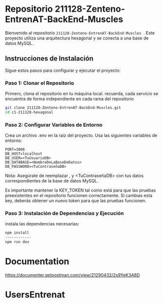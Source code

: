 # Repositorio 211128-Zenteno-EntrenAT-BackEnd-Muscles

Bienvenido al repositorio `211128-Zenteno-EntrenAT-BackEnd-Muscles
`. Este proyecto utiliza una arquitectura hexagonal y se conecta a una base de datos MySQL.

## Instrucciones de Instalación

Sigue estos pasos para configurar y ejecutar el proyecto:

### **Paso 1:** Clonar el Repositorio

Primero, clona el repositorio en tu máquina local.
recuerda, cada servicio se encuentra de forma independiente en cada rama del repositorio

```bash
git clone 211128-Zenteno-EntrenAT-BackEnd-Muscles.git
cd c1-211128-hexagonal
``````

### **Paso 2:** Configurar Variables de Entorno

Crea un archivo .env en la raíz del proyecto. Usa las siguientes variables de entorno:

```env
PORT=3006
DB_HOST=localhost
DB_USER=<TuUsuarioDB>
DB_DATABASE=<NombreDeLaBaseDeDatos>
DB_PASSWORD=<TuContraseñaDB>

```
Nota: Asegúrate de reemplazar <TuUsuarioDB>, <NombreDeLaBaseDeDatos> y <TuContraseñaDB> con tus datos correspondientes de la base de datos MySQL.

Es importante mantener la KEY_TOKEN tal como está para que las pruebas preexistentes en el repositorio funcionen correctamente. Si cambias esta key, deberás obtener un nuevo token para que las pruebas funcionen.

### **Paso 3:** Instalación de Dependencias y Ejecución

instala las dependencias necesarias:

```bash
npm install
------------
npm run dev
```

# Documentation
https://documenter.getpostman.com/view/21290432/2s9YeK3A8D
# UsersEntrenat
